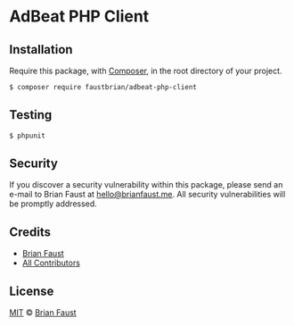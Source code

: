 # AdBeat PHP Client

## Installation

Require this package, with [Composer](https://getcomposer.org/), in the root directory of your project.

``` bash
$ composer require faustbrian/adbeat-php-client
```

## Testing

``` bash
$ phpunit
```

## Security

If you discover a security vulnerability within this package, please send an e-mail to Brian Faust at hello@brianfaust.me. All security vulnerabilities will be promptly addressed.

## Credits

- [Brian Faust](https://github.com/faustbrian)
- [All Contributors](../../contributors)

## License

[MIT](LICENSE) © [Brian Faust](https://brianfaust.me)

